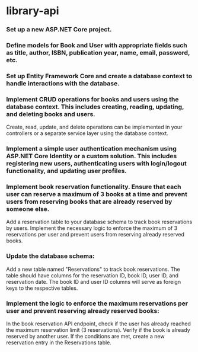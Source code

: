 # library-api

### Set up a new ASP.NET Core project.
### Define models for Book and User with appropriate fields such as title, author, ISBN, publication year, name, email, password, etc.
### Set up Entity Framework Core and create a database context to handle interactions with the database.
### Implement CRUD operations for books and users using the database context. This includes creating, reading, updating, and deleting books and users.
Create, read, update, and delete operations can be implemented in your controllers or a separate service layer using the database context.

### Implement a simple user authentication mechanism using ASP.NET Core Identity or a custom solution. This includes registering new users, authenticating users with login/logout functionality, and updating user profiles.
### Implement book reservation functionality. Ensure that each user can reserve a maximum of 3 books at a time and prevent users from reserving books that are already reserved by someone else.
Add a reservation table to your database schema to track book reservations by users.
Implement the necessary logic to enforce the maximum of 3 reservations per user and prevent users from reserving already reserved books.

### Update the database schema:
Add a new table named "Reservations" to track book reservations.
The table should have columns for the reservation ID, book ID, user ID, and reservation date.
The book ID and user ID columns will serve as foreign keys to the respective tables.

### Implement the logic to enforce the maximum reservations per user and prevent reserving already reserved books:
In the book reservation API endpoint, check if the user has already reached the maximum reservation limit (3 reservations).
Verify if the book is already reserved by another user.
If the conditions are met, create a new reservation entry in the Reservations table.
